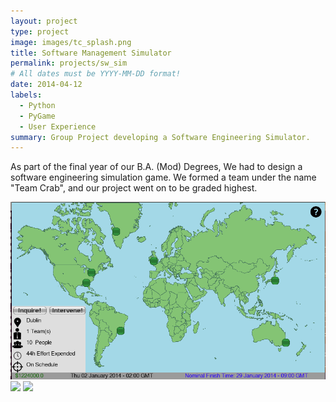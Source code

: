 ```yaml
---
layout: project
type: project
image: images/tc_splash.png
title: Software Management Simulator
permalink: projects/sw_sim
# All dates must be YYYY-MM-DD format!
date: 2014-04-12
labels:
  - Python
  - PyGame
  - User Experience
summary: Group Project developing a Software Engineering Simulator.
---
```


As part of the final year of our B.A. (Mod) Degrees, We had to design a software engineering simulation game.
We formed a team under the name "Team Crab", and our project went on to be graded highest.

<img class="ui medium right floated rounded image" src="../images/tc_map.png">
<img class="ui medium right floated rounded image" src="../images/tc_interventions.png">
<img class="ui medium right floated rounded image" src="../images/tc_endgame.png">
